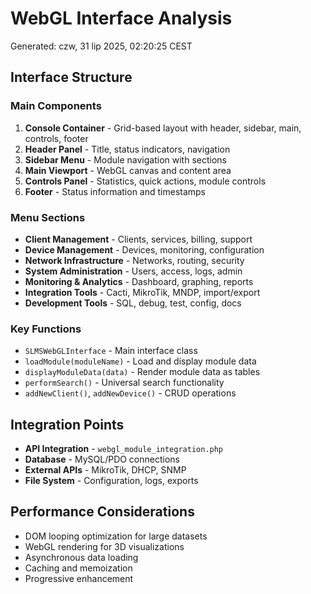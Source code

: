 # WebGL Interface Analysis
Generated: czw, 31 lip 2025, 02:20:25 CEST

## Interface Structure

### Main Components
1. **Console Container** - Grid-based layout with header, sidebar, main, controls, footer
2. **Header Panel** - Title, status indicators, navigation
3. **Sidebar Menu** - Module navigation with sections
4. **Main Viewport** - WebGL canvas and content area
5. **Controls Panel** - Statistics, quick actions, module controls
6. **Footer** - Status information and timestamps

### Menu Sections
- **Client Management** - Clients, services, billing, support
- **Device Management** - Devices, monitoring, configuration
- **Network Infrastructure** - Networks, routing, security
- **System Administration** - Users, access, logs, admin
- **Monitoring & Analytics** - Dashboard, graphing, reports
- **Integration Tools** - Cacti, MikroTik, MNDP, import/export
- **Development Tools** - SQL, debug, test, config, docs

### Key Functions
- `SLMSWebGLInterface` - Main interface class
- `loadModule(moduleName)` - Load and display module data
- `displayModuleData(data)` - Render module data as tables
- `performSearch()` - Universal search functionality
- `addNewClient()`, `addNewDevice()` - CRUD operations

## Integration Points
- **API Integration** - `webgl_module_integration.php`
- **Database** - MySQL/PDO connections
- **External APIs** - MikroTik, DHCP, SNMP
- **File System** - Configuration, logs, exports

## Performance Considerations
- DOM looping optimization for large datasets
- WebGL rendering for 3D visualizations
- Asynchronous data loading
- Caching and memoization
- Progressive enhancement
